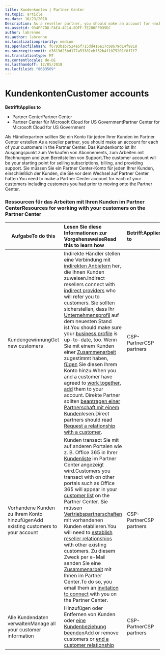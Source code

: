 ```yaml
---
title: Kundenkonten | Partner Center
ms.topic: article
ms.date: 10/29/2018
Description: As a reseller partner, you should make an account for each of your customers in Partner Center. The customer account will be your starting point for selling subscriptions, billing, and providing support.
ms.assetid: 934FF7D8-FAE4-4C14-8DFF-7E2B0FF039DC
author: labrenne
ms.author: labrenne
ms.localizationpriority: medium
ms.openlocfilehash: f6793b1b7524a5f715dd416e17c08679d14f9818
ms.sourcegitcommit: d3613d23bd177a53381ebf32b4f1075201f8f7f7
ms.translationtype: MT
ms.contentlocale: de-DE
ms.lasthandoff: 12/05/2018
ms.locfileid: "8683509"
---
```

# <a name="customer-accounts"></a><span data-ttu-id="e312a-102">Kundenkonten</span><span class="sxs-lookup"><span data-stu-id="e312a-102">Customer accounts</span></span>

**<span data-ttu-id="e312a-103">Betrifft</span><span class="sxs-lookup"><span data-stu-id="e312a-103">Applies to</span></span>**

-  <span data-ttu-id="e312a-104">Partner Center</span><span class="sxs-lookup"><span data-stu-id="e312a-104">Partner Center</span></span>
-  <span data-ttu-id="e312a-105">Partner Center für Microsoft Cloud for US Government</span><span class="sxs-lookup"><span data-stu-id="e312a-105">Partner Center for Microsoft Cloud for US Government</span></span>


<span data-ttu-id="e312a-106">Als Händlerpartner sollten Sie ein Konto für jeden Ihrer Kunden im Partner Center erstellen.</span><span class="sxs-lookup"><span data-stu-id="e312a-106">As a reseller partner, you should make an account for each of your customers in the Partner Center.</span></span> <span data-ttu-id="e312a-107">Das Kundenkonto ist Ihr Ausgangspunkt zum Verkaufen von Abonnements, zum Arbeiten mit Rechnungen und zum Bereitstellen von Support.</span><span class="sxs-lookup"><span data-stu-id="e312a-107">The customer account will be your starting point for selling subscriptions, billing, and providing support.</span></span> <span data-ttu-id="e312a-108">Sie müssen Sie ein Partner Center-Konto für jeden Ihrer Kunden, einschließlich der Kunden, die Sie vor dem Wechsel auf Partner Center hatten.</span><span class="sxs-lookup"><span data-stu-id="e312a-108">You need to make a Partner Center account for each of your customers including customers you had prior to moving onto the Partner Center.</span></span>

### <a name="resources-for-working-with-your-customers-on-the-partner-center"></a><span data-ttu-id="e312a-109">Ressourcen für das Arbeiten mit Ihren Kunden im Partner Center</span><span class="sxs-lookup"><span data-stu-id="e312a-109">Resources for working with your customers on the Partner Center</span></span>

|**<span data-ttu-id="e312a-110">Aufgabe</span><span class="sxs-lookup"><span data-stu-id="e312a-110">To do this</span></span>**   |**<span data-ttu-id="e312a-111">Lesen Sie diese Informationen zur Vorgehensweise</span><span class="sxs-lookup"><span data-stu-id="e312a-111">Read this to learn how</span></span>**   |**<span data-ttu-id="e312a-112">Betriff:</span><span class="sxs-lookup"><span data-stu-id="e312a-112">Applies to</span></span>**|
|-----------------|:----------------------------|:--------------|
|<span data-ttu-id="e312a-113">Kundengewinnung</span><span class="sxs-lookup"><span data-stu-id="e312a-113">Get new customers</span></span>|<span data-ttu-id="e312a-114">Indirekte Händler stellen eine Verbindung mit [indirekten Anbietern](indirect-reseller-tasks-in-partner-center.md) her, die Ihnen Kunden zuweisen.</span><span class="sxs-lookup"><span data-stu-id="e312a-114">Indirect resellers connect with [indirect providers](indirect-reseller-tasks-in-partner-center.md) who will refer you to customers.</span></span> <span data-ttu-id="e312a-115">Sie sollten sicherstellen, dass Ihr [Unternehmensprofil](create-a-marketing-profile.md) auf dem neuesten Stand ist.</span><span class="sxs-lookup"><span data-stu-id="e312a-115">You should make sure your [business profile](create-a-marketing-profile.md) is up-to-date, too.</span></span> <span data-ttu-id="e312a-116">Wenn Sie mit einem Kunden einer [Zusammenarbeit](responding-to-referrals.md) zugestimmt haben, [fügen](add-a-new-customer.md) Sie diesen Ihrem Konto hinzu.</span><span class="sxs-lookup"><span data-stu-id="e312a-116">When you and a customer have agreed to [work together](responding-to-referrals.md), [add](add-a-new-customer.md) them to your account.</span></span> <span data-ttu-id="e312a-117">Direkte Partner sollten [beantragen einer Partnerschaft mit einem Kunden](request-a-relationship-with-a-customer.md)lesen.</span><span class="sxs-lookup"><span data-stu-id="e312a-117">Direct partners should read [ Request a relationship with a customer](request-a-relationship-with-a-customer.md).</span></span>|<span data-ttu-id="e312a-118">CSP-Partner</span><span class="sxs-lookup"><span data-stu-id="e312a-118">CSP partners</span></span>|
|<span data-ttu-id="e312a-119">Vorhandene Kunden zu Ihrem Konto hinzufügen</span><span class="sxs-lookup"><span data-stu-id="e312a-119">Add existing customers to your account</span></span>   | <span data-ttu-id="e312a-120">Kunden transact Sie mit auf anderen Portalen wie z. B. Office 365 in Ihrer [Kundenliste](see-your-customer-list.md) im Partner Center angezeigt wird.</span><span class="sxs-lookup"><span data-stu-id="e312a-120">Customers you transact with on other portals such as Office 365 will appear in your [customer list](see-your-customer-list.md) on the Partner Center.</span></span> <span data-ttu-id="e312a-121">Sie müssen [Vertriebspartnerschaften](indirect-reseller-tasks-in-partner-center.md) mit vorhandenen Kunden etablieren.</span><span class="sxs-lookup"><span data-stu-id="e312a-121">You will need to [establish reseller relationships](indirect-reseller-tasks-in-partner-center.md) with other existing customers.</span></span> <span data-ttu-id="e312a-122">Zu diesem Zweck per e-Mail senden Sie eine [Zusammenarbeit](responding-to-referrals.md) mit Ihnen im Partner Center.</span><span class="sxs-lookup"><span data-stu-id="e312a-122">To do so, you email them an [invitation to connect](responding-to-referrals.md) with you on the Partner Center.</span></span>   | <span data-ttu-id="e312a-123">CSP-Partner</span><span class="sxs-lookup"><span data-stu-id="e312a-123">CSP partners</span></span>   |
|<span data-ttu-id="e312a-124">Alle Kundendaten verwalten</span><span class="sxs-lookup"><span data-stu-id="e312a-124">Manage all your customer information</span></span>   | <span data-ttu-id="e312a-125">Hinzufügen oder Entfernen von Kunden oder [eine Kundenbeziehung beenden](remove-a-relationship.md)</span><span class="sxs-lookup"><span data-stu-id="e312a-125">Add or remove customers or [end a customer relationship](remove-a-relationship.md)</span></span>|   <span data-ttu-id="e312a-126">CSP-Partner</span><span class="sxs-lookup"><span data-stu-id="e312a-126">CSP partners</span></span> |